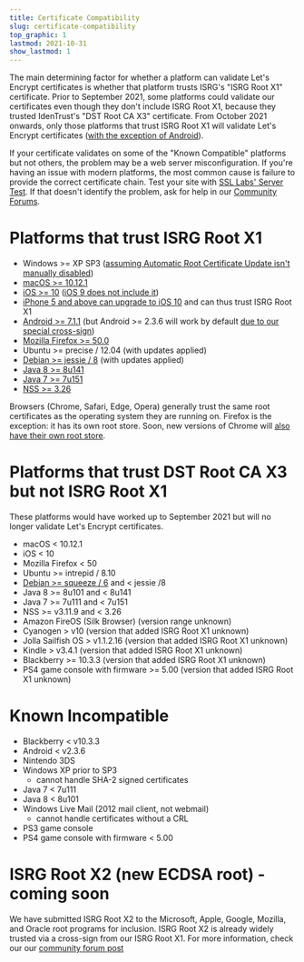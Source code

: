 ```yaml
---
title: Certificate Compatibility
slug: certificate-compatibility
top_graphic: 1
lastmod: 2021-10-31
show_lastmod: 1
---
```



The main determining factor for whether a platform can validate Let's Encrypt certificates is whether that platform trusts ISRG's "ISRG Root X1" certificate. Prior to September 2021, some platforms could validate our certificates even though they don't include ISRG Root X1, because they trusted IdenTrust's "DST Root CA X3" certificate. From October 2021 onwards, only those platforms that trust ISRG Root X1 will validate Let's Encrypt certificates ([with the exception of Android][android-compat]).

[android-compat]: /2020/12/21/extending-android-compatibility.html

If your certificate validates on some of the "Known Compatible" platforms but not others, the problem may be a web server misconfiguration. If you're having an issue with modern platforms, the most common cause is failure to provide the correct certificate chain. Test your site with [SSL Labs' Server Test](https://www.ssllabs.com/ssltest/). If that doesn't identify the problem, ask for help in our [Community Forums](https://community.letsencrypt.org/).

# Platforms that trust ISRG Root X1

* Windows >= XP SP3 ([assuming Automatic Root Certificate Update isn't manually disabled](https://docs.microsoft.com/en-us/previous-versions/windows/it-pro/windows-server-2008-R2-and-2008/))
* [macOS >= 10.12.1](https://twitter.com/letsencrypt/status/790960929504497665?lang=en)
* [iOS >= 10](https://support.apple.com/en-us/HT207177) ([iOS 9 does not include it](https://support.apple.com/en-us/HT205205))
* [iPhone 5 and above can upgrade to iOS 10](https://en.wikipedia.org/wiki/IPhone_5) and can thus trust ISRG Root X1
* [Android >= 7.1.1](https://android.googlesource.com/platform/system/ca-certificates/+/android-7.1.1_r15) (but Android >= 2.3.6 will work by default [due to our special cross-sign](https://letsencrypt.org/2020/12/21/extending-android-compatibility.html))
* [Mozilla Firefox >= 50.0](https://bugzilla.mozilla.org/show_bug.cgi?id=1204656)
* Ubuntu >= precise / 12.04 (with updates applied)
* [Debian >= jessie / 8](https://packages.debian.org/jessie/all/ca-certificates/filelist) (with updates applied)
* [Java 8 >= 8u141](https://www.oracle.com/java/technologies/javase/8u141-relnotes.html)
* [Java 7 >= 7u151](https://www.oracle.com/java/technologies/javase/7u151-relnotes.html)
* [NSS >= 3.26](https://developer.mozilla.org/en-US/docs/Mozilla/Projects/NSS/NSS_3.26_release_notes)

Browsers (Chrome, Safari, Edge, Opera) generally trust the same root certificates as the operating system they are running on. Firefox is the exception: it has its own root store. Soon, new versions of Chrome will [also have their own root store][chrome-root-store].

[chrome-root-store]: https://www.chromium.org/Home/chromium-security/root-ca-policy

# Platforms that trust DST Root CA X3 but not ISRG Root X1

These platforms would have worked up to September 2021 but will no longer
validate Let's Encrypt certificates.

* macOS < 10.12.1
* iOS < 10
* Mozilla Firefox < 50
* Ubuntu >= intrepid / 8.10
* [Debian >= squeeze / 6](https://twitter.com/TokenScandi/status/600806080684359680) and < jessie /8
* Java 8 >= 8u101 and < 8u141
* Java 7 >= 7u111 and < 7u151
* NSS >= v3.11.9 and < 3.26
* Amazon FireOS (Silk Browser) (version range unknown)
* Cyanogen > v10 (version that added ISRG Root X1 unknown)
* Jolla Sailfish OS > v1.1.2.16 (version that added ISRG Root X1 unknown)
* Kindle > v3.4.1 (version that added ISRG Root X1 unknown)
* Blackberry >= 10.3.3 (version that added ISRG Root X1 unknown)
* PS4 game console with firmware >= 5.00 (version that added ISRG Root X1 unknown)

# Known Incompatible

* Blackberry < v10.3.3
* Android < v2.3.6
* Nintendo 3DS
* Windows XP prior to SP3
  * cannot handle SHA-2 signed certificates
* Java 7 < 7u111
* Java 8 < 8u101
* Windows Live Mail (2012 mail client, not webmail)
  * cannot handle certificates without a CRL
* PS3 game console
* PS4 game console with firmware < 5.00

# ISRG Root X2 (new ECDSA root) - coming soon

We have submitted ISRG Root X2 to the Microsoft, Apple, Google, Mozilla, and Oracle root programs for inclusion. ISRG Root X2 is already widely trusted via a cross-sign from our ISRG Root X1. For more information, check our our [community forum post](https://community.letsencrypt.org/t/isrg-root-x2-submitted-to-root-programs/149385)
